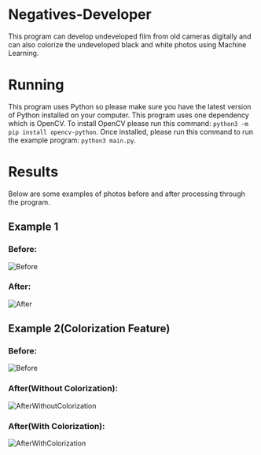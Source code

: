 # Negatives-Developer 
This program can develop undeveloped film from old cameras digitally and can also colorize the undeveloped black and white photos using Machine Learning.

# Running
This program uses Python so please make sure you have the latest version of Python installed on your computer. This program uses one dependency which is OpenCV. To install OpenCV please run this command: ``python3 -m pip install opencv-python``. Once installed, please run this command to run the example program: ``python3 main.py``.

# Results
Below are some examples of photos before and after processing through the program.

## Example 1

### Before:
![Before](https://github.com/user-attachments/assets/a7b91303-4c5a-496a-8c69-2f5abd6e13f4)

### After:
![After](https://github.com/user-attachments/assets/ec573fde-2a3d-4094-9f16-f25454d0dce3)


## Example 2(Colorization Feature)

### Before:
![Before](https://github.com/user-attachments/assets/8eebe2b7-c2f7-4b77-8ac0-bbbe02e58f55)

### After(Without Colorization):
![AfterWithoutColorization](https://github.com/user-attachments/assets/f284e5da-3fef-4aa8-a114-42bb927b00f7)


### After(With Colorization):
![AfterWithColorization](https://github.com/user-attachments/assets/0ab6948b-e8f5-472e-8414-d670f6478315)
